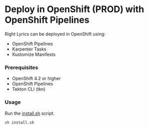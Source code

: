 # Deploy in OpenShift (PROD) with OpenShift Pipelines

Right Lyrics can be deployed in OpenShift using:

* OpenShift Pipelines
* Karpenter Tasks
* Kustomize Manifests

### Prerequisites

* OpenShift 4.2 or higher
* OpenShift Pipelines
* Tekton CLI (tkn)

### Usage

Run the [install.sh](install.sh) script.

```bash
sh install.sh
```

